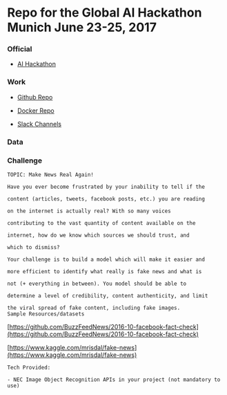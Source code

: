 # Repo for the Global AI Hackathon Munich June 23-25, 2017 #

### Official

* [AI Hackathon](https://ai.platform.hackathon.com)

### Work

* [Github Repo](https://github.com/stefanhans/aihacker)

* [Docker Repo](https://hub.docker.com/r/stefanhans/ai_hackathon/)

* [Slack Channels](https://aihackathonmunich.slack.com)

### Data


### Challenge 

```
TOPIC: Make News Real Again!

Have you ever become frustrated by your inability to tell if the

content (articles, tweets, facebook posts, etc.) you are reading

on the internet is actually real? With so many voices

contributing to the vast quantity of content available on the

internet, how do we know which sources we should trust, and

which to dismiss?

Your challenge is to build a model which will make it easier and

more efficient to identify what really is fake news and what is

not (+ everything in between). You model should be able to

determine a level of credibility, content authenticity, and limit

the viral spread of fake content, including fake images.
Sample Resources/datasets

```
[https://github.com/BuzzFeedNews/2016-10-facebook-fact-check](https://github.com/BuzzFeedNews/2016-10-facebook-fact-check)

[https://www.kaggle.com/mrisdal/fake-news](https://www.kaggle.com/mrisdal/fake-news)

```
Tech Provided:

- NEC Image Object Recognition APIs in your project (not mandatory to use)

```

